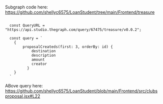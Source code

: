 Subgraph code  here: https://github.com/shellyc6575/LoanStudent/tree/main/Frontend/treasure


```

  const QueryURL = "https://api.studio.thegraph.com/query/67475/treasure/v0.0.2";

  const query = `
    {
        proposalCreateds(first: 3, orderBy: id) {
            destination
            description
            amount
            creator
          }
    }
  `
```

ABove query here: https://github.com/shellyc6575/LoanStudent/blob/main/Frontend/src/clubsproposal.jsx#L22
